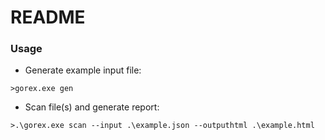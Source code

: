 # README #



### Usage ###

* Generate example input file:
```
>gorex.exe gen
```

* Scan file(s) and generate report:
```
>.\gorex.exe scan --input .\example.json --outputhtml .\example.html
```
